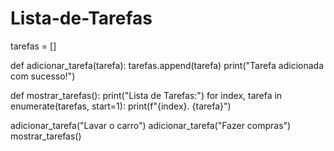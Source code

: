 # Lista-de-Tarefas

tarefas = []

def adicionar_tarefa(tarefa):
    tarefas.append(tarefa)
    print("Tarefa adicionada com sucesso!")

def mostrar_tarefas():
    print("Lista de Tarefas:")
    for index, tarefa in enumerate(tarefas, start=1):
        print(f"{index}. {tarefa}")

adicionar_tarefa("Lavar o carro")
adicionar_tarefa("Fazer compras")
mostrar_tarefas()
